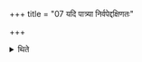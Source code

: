 +++
title = "07 यदि पात्र्या निर्वपेद्दक्षिणतः"

+++

<details><summary>थिते</summary>

7. If he pours out (the grains) from a pot (instead of the cart), having kept the Sphya (wooden sword) to the south (of the pot), he should mutter all the formulae (connected with the cart) in connection with it (the pot).  

[^1]: See I.17.6-8. For this Sūtra cf.ŚB I.1.2.8.
</details>
